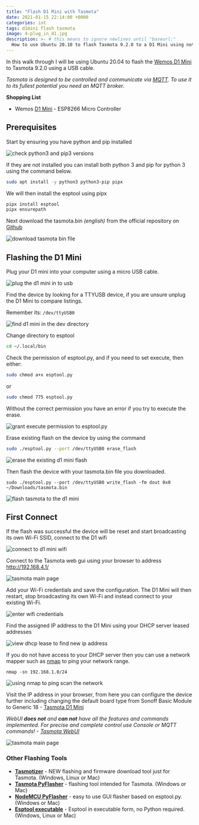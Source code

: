 ```yaml
---
title: "Flash D1 Mini with Tasmota"
date: 2021-01-15 22:14:00 +0000
categories: iot
tags: d1mini flash tasmota
image: 4-plug_in_d1.jpg
description: >- # this means to ignore newlines until "baseurl:"
  How to use Ubuntu 20.10 to flash Tasmota 9.2.0 to a D1 Mini using nothing more than a USB cable.
---
```


In this walk through I will be using Ubuntu 20.04 to flash the [Wemos D1 Mini](https://www.wemos.cc/en/latest/d1/d1_mini.html) to Tasmota 9.2.0 using a USB cable.

*Tasmota is designed to be controlled and communicate via [MQTT](http://mqtt.org/). To use it to its fullest potential you need an MQTT broker.*

**Shopping List**

* Wemos [D1 Mini](https://amzn.to/3lWvYRV) - ESP8266 Micro Controller

## Prerequisites

Start by ensuring you have python and pip installed

![check python3 and pip3 versions](/assets/images/posts/1-python_pip_install.png)

If they are not installed you can install both python 3 and pip for python 3 using the command below.

```bash
sudo apt install -y python3 python3-pip pipx
```

We will then install the esptool using pipx

```bash
pipx install esptool
pipx ensurepath
```

Next download the tasmota.bin *(english)* from the official repository on [Github](https://github.com/arendst/Tasmota/releases/tag/v9.2.0)

![download tasmota bin file](/assets/images/posts/3-download_tasmota.png)

## Flashing the D1 Mini

Plug your D1 mini into your computer using a micro USB cable.

![plug the d1 mini in to usb](/assets/images/posts/4-plug_in_d1.jpg)

Find the device by looking for a TTYUSB device, if you are unsure unplug the D1 Mini to compare listings.

Remember its: `/dev/ttyUSB0`

![find d1 mini in the dev directory](/assets/images/posts/5-find_d1_dev.png)

Change directory to esptool

```bash
cd ~/.local/bin
```

Check the permission of esptool.py, and if you need to set execute, then either:

```bash
sudo chmod a+x esptool.py
```

or

```bash
sudo chmod 775 esptool.py
```

Without the correct permission you have an error if you try to execute the erase.

![grant execute permission to esptool.py](/assets/images/posts/6-grant_execute_permission.png)

Erase existing flash on the device by using the command

```bash
sudo ./esptool.py --port /dev/ttyUSB0 erase_flash
```

![erase the existing d1 mini flash](/assets/images/posts/7-erase_flash.png)

Then flash the device with your tasmota.bin file you downloaded.

```
sudo ./esptool.py --port /dev/ttyUSB0 write_flash -fm dout 0x0 ~/Downloads/tasmota.bin
```

![flash tasmota to the d1 mini](/assets/images/posts/8-flash_tasmota.png)

## First Connect

If the flash was successful the device will be reset and start broadcasting its own Wi-Fi SSID, connect to the D1 wifi

![connect to d1 mini wifi](/assets/images/posts/9-d1_wifi_connect.png)

Connect to the Tasmota web gui using your browser to address <http://192.168.4.1/>

![tasmota main page](/assets/images/posts/10-d1_login_page.png)

Add your Wi-Fi credentials and save the configuration. The D1 Mini will then restart, stop broadcasting its own Wi-Fi and instead connect to your existing Wi-Fi.

![enter wifi credentials](/assets/images/posts/11-wifi_details.png)

Find the assigned IP address to the D1 Mini using your DHCP server leased addresses

![view dhcp lease to find new ip address](/assets/images/posts/12-tasmota_dhcp_lease.png)

If you do not have access to your DHCP server then you can use a network mapper such as [nmap](https://nmap.org/) to ping your network range.

```
nmap -sn 192.168.1.0/24
```

![using nmap to ping scan the network](/assets/images/posts/13-nmap_tasmota_scan.png)

Visit the IP address in your browser, from here you can configure the device further including changing the default board type from Sonoff Basic Module to Generic 18 - [Tasmota D1 Mini](https://tasmota.github.io/docs/devices/Wemos-D1-Mini/)

*WebUI **does not** and **can not** have all the features and commands implemented. For precise and complete control use Console or MQTT commands! - [Tasmota WebUI](https://tasmota.github.io/docs/WebUI/)*

![tasmota main page](/assets/images/posts/14-tasmota_main_page.png)

### Other Flashing Tools

* [**Tasmotizer**](https://github.com/tasmota/tasmotizer) - NEW flashing and firmware download tool just for Tasmota. (Windows, Linux or Mac)
* [**Tasmota PyFlasher**](https://github.com/tasmota/tasmota-pyflasher) - flashing tool intended for Tasmota. (Windows or Mac)
* [**NodeMCU PyFlasher**](https://github.com/marcelstoer/nodemcu-pyflasher) - easy to use GUI flasher based on esptool.py. (Windows or Mac)
* [**Esptool executable**](https://github.com/igrr/esptool-ck) - Esptool in executable form, no Python required. (Windows, Linux or Mac)
